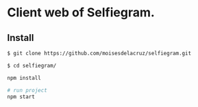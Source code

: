 # Client web of Selfiegram.

## Install
```sh
$ git clone https://github.com/moisesdelacruz/selfiegram.git

$ cd selfiegram/

npm install

# run project
npm start
```
